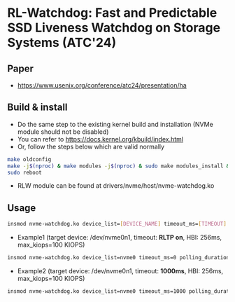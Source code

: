 # RL-Watchdog: Fast and Predictable SSD Liveness Watchdog on Storage Systems (ATC'24)

## Paper
* https://www.usenix.org/conference/atc24/presentation/ha

## Build & install
* Do the same step to the existing kernel build and installation (NVMe module should not be disabled)
* You can refer to https://docs.kernel.org/kbuild/index.html
* Or, follow the steps below which are valid normally
```bash
make oldconfig
make -j$(nproc) & make modules -j$(nproc) & sudo make modules_install & sudo make install
sudo reboot
```
* RLW module can be found at drivers/nvme/host/nvme-watchdog.ko

## Usage
```bash
insmod nvme-watchdog.ko device_list=[DEVICE_NAME] timeout_ms=[TIMEOUT] polling_duration_ms=[HBI] max_kiops=[MAX_KIOPS]
```
* Example1 (target device: /dev/nvme0n1, timeout: **RLTP on**, HBI: 256ms, max_kiops=100 KIOPS)
```bash
insmod nvme-watchdog.ko device_list=nvme0 timeout_ms=0 polling_duration_ms=256 max_kiops=100
```
* Example2 (target device: /dev/nvme0n1, timeout: **1000ms**, HBI: 256ms, max_kiops=100 KIOPS)
```bash
insmod nvme-watchdog.ko device_list=nvme0 timeout_ms=1000 polling_duration_ms=256 max_kiops=100
```
